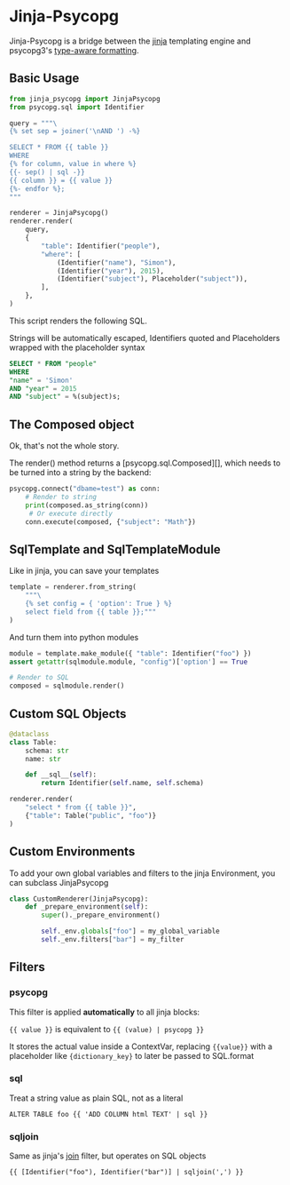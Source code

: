 # Jinja-Psycopg

Jinja-Psycopg is a bridge between the [jinja](https://jinja.palletsprojects.com/en/3.1.x/) templating engine
and psycopg3's [type-aware formatting](https://www.psycopg.org/psycopg3/docs/api/sql.html).

## Basic Usage

```py
from jinja_psycopg import JinjaPsycopg
from psycopg.sql import Identifier

query = """\
{% set sep = joiner('\nAND ') -%}

SELECT * FROM {{ table }}
WHERE
{% for column, value in where %}
{{- sep() | sql -}}
{{ column }} = {{ value }}
{%- endfor %};
"""

renderer = JinjaPsycopg()
renderer.render(
    query,
    {
        "table": Identifier("people"),
        "where": [
            (Identifier("name"), "Simon"),
            (Identifier("year"), 2015),
            (Identifier("subject"), Placeholder("subject")),
        ],
    },
)
```

This script renders the following SQL.

Strings will be automatically escaped,
Identifiers quoted and Placeholders wrapped with the placeholder syntax

```sql
SELECT * FROM "people"
WHERE
"name" = 'Simon'
AND "year" = 2015
AND "subject" = %(subject)s;
```

## The Composed object

Ok, that's not the whole story.

The render() method returns a [psycopg.sql.Composed][],
which needs to be turned into a string by the backend:

```py
psycopg.connect("dbame=test") as conn:
    # Render to string
    print(composed.as_string(conn))
     # Or execute directly
    conn.execute(composed, {"subject": "Math"})
```

## SqlTemplate and SqlTemplateModule

Like in jinja, you can save your templates

```py linenums="1"
template = renderer.from_string(
    """\
    {% set config = { 'option': True } %}
    select field from {{ table }};"""
)
```

And turn them into python modules

```py linenums="6"
module = template.make_module({ "table": Identifier("foo") })
assert getattr(sqlmodule.module, "config")['option'] == True

# Render to SQL
composed = sqlmodule.render()
```

## Custom SQL Objects

```py
@dataclass
class Table:
    schema: str
    name: str

    def __sql__(self):
        return Identifier(self.name, self.schema)

renderer.render(
    "select * from {{ table }}",
    {"table": Table("public", "foo")}
)
```

## Custom Environments

To add your own global variables and filters
to the jinja Environment, you can subclass JinjaPsycopg

```py
class CustomRenderer(JinjaPsycopg):
    def _prepare_environment(self):
        super()._prepare_environment()

        self._env.globals["foo"] = my_global_variable
        self._env.filters["bar"] = my_filter
```

## Filters

### psycopg

This filter is applied **automatically** to all jinja blocks:

`{{ value }}` is equivalent to `{{ (value) | psycopg }}`

It stores the actual value inside a ContextVar,
replacing `{{value}}` with a placeholder like `{dictionary_key}`
to later be passed to SQL.format

### sql

Treat a string value as plain SQL, not as a literal

`ALTER TABLE foo {{ 'ADD COLUMN html TEXT' | sql }}`

### sqljoin

Same as jinja's
[join](https://jinja.palletsprojects.com/en/3.1.x/templates/?highlight=join#jinja-filters.join) filter,
but operates on SQL objects

`{{ [Identifier("foo"), Identifier("bar")] | sqljoin(',') }}`
